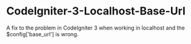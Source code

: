 # CodeIgniter-3-Localhost-Base-Url
A fix to the problem in CodeIgniter 3 when working in localhost and the $config['base_url'] is wrong.
